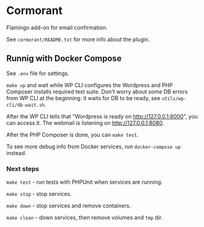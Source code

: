 # Cormorant

Flamingo add-on for email confirmation.

See `cormorant/README.txt` for more info about the plugin.

## Runnig with Docker Compose

See `.env` file for settings.

`make up` and wait while WP CLI configures the Wordpress and PHP Composer 
installs required test suite. Don't worry about some DB errors from WP CLI at 
the beginning: it waits for DB to be ready, see `utils/wp-cli/db-wait.sh`.

After the WP CLI tells that "Wordpress is ready on http://127.0.0.1:8000", 
you can access it. The webmail is listening on http://127.0.0.1:8080.

After the PHP Composer is done, you can `make test`.

To see more debug info from Docker services, run `docker-compose up` instead.

### Next steps

`make test` - run tests with PHPUnit when services are running.

`make stop` - stop services.

`make down` - stop services and remove containers.

`make clean` - down services, then remove volumes and `tmp` dir.

